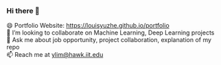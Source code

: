 ### Hi there 👋

😄 Portfolio Website: https://louisyuzhe.github.io/portfolio  
👯 I’m looking to collaborate on Machine Learning, Deep Learning projects  
💬 Ask me about job opportunity, project collaboration, explanation of my repo  
📫 Reach me at ylim@hawk.iit.edu  
<!--
**louisyuzhe/louisyuzhe** is a ✨ _special_ ✨ repository because its `README.md` (this file) appears on your GitHub profile.

Here are some ideas to get you started:

- 🔭 I’m currently working on ...
- 🌱 I’m currently learning ...
- 👯 I’m looking to collaborate on ...
- 🤔 I’m looking for help with ...
- 💬 Ask me about ...
- 📫 How to reach me: ...
- 😄 Pronouns: ...
- ⚡ Fun fact: ...
-->
